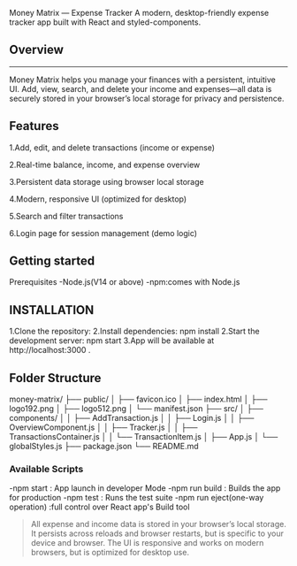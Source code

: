 Money Matrix — Expense Tracker
A modern, desktop-friendly expense tracker app built with React and styled-components.

## Overview
-------
Money Matrix helps you manage your finances with a persistent, intuitive UI.
Add, view, search, and delete your income and expenses—all data is securely stored in your browser’s local storage for privacy and persistence.
 
## Features
1.Add, edit, and delete transactions (income or expense)

2.Real-time balance, income, and expense overview

3.Persistent data storage using browser local storage

4.Modern, responsive UI (optimized for desktop)

5.Search and filter transactions

6.Login page for session management (demo logic)

## Getting started
Prerequisites
-Node.js(V14 or above)
-npm:comes with Node.js

## INSTALLATION
1.Clone the repository:
2.Install dependencies:
npm install
2.Start the development server:
npm start
3.App will be available at 
http://localhost:3000 .

## Folder Structure
money-matrix/
├── public/
│   ├── favicon.ico
│   ├── index.html
│   ├── logo192.png
│   ├── logo512.png
│   └── manifest.json
├── src/
│   ├── components/
│   │   ├── AddTransaction.js
│   │   ├── Login.js
│   │   ├── OverviewComponent.js
│   │   ├── Tracker.js
│   │   ├── TransactionsContainer.js
│   │   └── TransactionItem.js
│   ├── App.js
│   └── globalStyles.js
├── package.json
└── README.md

### Available Scripts
-npm start : App launch in developer Mode
-npm run build : Builds the app for production
-npm test : Runs the test suite
-npm run eject(one-way operation) :full control over React app's Build tool

>All expense and income data is stored in your browser’s local storage. It persists across reloads and browser restarts, but is specific to your device and browser.
>The UI is responsive and works on modern browsers, but is optimized for desktop use.